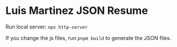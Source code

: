 # Luis Martinez JSON Resume

Run local server: `npx http-server`

If you change the js files, run `pnpm build` to generate the JSON files.